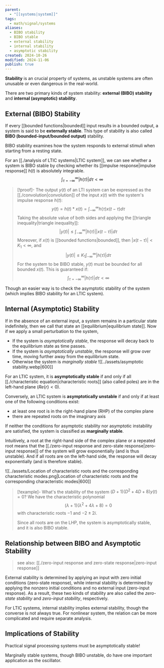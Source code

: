 ```yaml
---
parent:
  - "[[systems|system]]"
tags:
  - math/signal/systems
aliases:
  - BIBO stability
  - BIBO stable
  - external stability
  - internal stability
  - asymptotic stability
created: 2024-10-26
modified: 2024-11-06
publish: true
---
```

**Stability** is an crucial property of systems, as unstable systems are often unusable or even dangerous in the real-world.

There are two primary kinds of system stability: **external (BIBO) stability** and **internal (asymptotic) stability**.

## External (BIBO) Stability

If every [[bounded functions|bounded]] input results in a bounded output, a system is said to be **externally stable**. This type of stability is also called **BIBO (bounded-input/bounded output)** stability.

BIBO stability examines how the system responds to external stimuli when starting from a resting state.

For an [[./analysis of LTIC systems|LTIC system]], we can see whether a system is BIBO stable by checking whether its [[impulse response|impulse response]] $h(t)$ is absolutely integrable.
$$
\int_{\tau = -\infty}^{\infty}|h(\tau)| d \tau<\infty
$$
> [!proof]-
> The output $y(t)$ of an LTI system can be expressed as the [[./convolution|convolution]] of the input $x(t)$ with the system's impulse response $h(t)$:
> $$
> y(t)=h(t) * x(t)=\int_{-\infty}^{\infty} h(\tau) x(t-\tau) d \tau
> $$
> Taking the absolute value of both sides and applying the [[triangle inequality|triangle inequality]]:
> $$
> |y(t)| \leq \int_{-\infty}^{\infty}|h(\tau)||x(t-\tau)| d \tau
> $$
> Moreover, if $x(t)$ is [[bounded functions|bounded]], then $|x(t-\tau)|<K_1<\infty$, and
> $$
> |y(t)| \leq K_1 \int_{-\infty}^{\infty}|h(\tau)| d \tau
> $$
> For the system to be BIBO stable, $y(t)$ must be bounded for all bounded $x(t)$. This is guaranteed if:
> $$
> \int_{\tau = -\infty}^{\infty}|h(\tau)| d \tau<\infty
> $$

Though an easier way is to check the asymptotic stability of the system (which implies BIBO stability for an LTIC system).

## Internal (Asymptotic) Stability
If in the absence of an external input, a system remains in a particular state indefinitely, then we call that state an [[equilibrium|equilibrium state]]. Now if we apply a small perturbation to the system,
- If the system is _asymptotically stable_, the response will decay back to the equilibrium state as time passes.
- If the system is _asymptotically unstable_, the response will grow over time, moving further away from the equilibrium state.
- Otherwise the system is _marginally stable_
![[../assets/asymptotic stability.webp|600]]

For an LTIC system, it is **asymptotically stable** if and only if all [[./characteristic equation|characteristic roots]] (also called poles) are in the left-hand plane ($Re\{r\} < 0$).

Conversely, an LTIC system is **asymptotically unstable** if and only if at least one of the following conditions exist:
- at least one root is in the right-hand plane (RHP) of the complex plane
- there are repeated roots on the imaginary axis

If neither the conditions for asymptotic stability nor asymptotic instability are satisfied, the system is classified as **marginally stable**.

Intuitively, a root at the right-hand side of the complex plane or a repeated root means that the [[./zero-input response and zero-state response|zero-input response]] of the system will grow exponentially (and is thus unstable). And if all roots are on the left-hand side, the response will decay exponentially (and is therefore stable).

![[../assets/Location of characteristic roots and the corresponding characteristic modes.png|Location of characteristic roots and the corresponding characteristic modes|600]]

> [!example]- What's the stability of the system $(D + 1)(D^2 + 4D + 8)y(t) = 0$?
> We have the characteristic polynomial
> $$
> (\lambda + 1)(\lambda^2 + 4\lambda + 8) = 0
> $$
> with characteristic roots $-1$ and $-2 \pm 2i$.
> 
> Since all roots are on the LHP, the system is asymptotically stable, and it is also BIBO stable.

## Relationship between BIBO and Asymptotic Stability
> see also: [[./zero-input response and zero-state response|zero-input response]]

External stability is determined by applying an input with zero initial conditions (zero-state response), while internal stability is determined by applying the nonzero initial conditions and no external input (zero-input response). As a result, these two kinds of stability are also called the _zero-state stability_ and _zero-input stability_, respectively.

For LTIC systems, internal stability implies external stability, though the converse is not always true. For nonlinear system, the relation can be more complicated and require separate analysis.

## Implications of Stability
Practical signal processing systems must be asymptotically stable!

Marginally stable systems, though BIBO unstable, do have one important application as the oscillator.